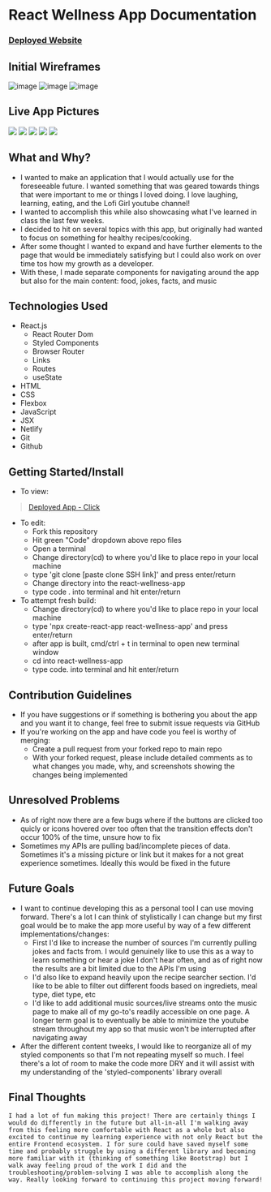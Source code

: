 # React Wellness App Documentation
### [Deployed Website](https://react-wellness-app.netlify.app/)

## Initial Wireframes
![image](https://user-images.githubusercontent.com/106038655/180060933-f5029748-a701-4e37-89e6-a65949bac1a3.png)
![image](https://user-images.githubusercontent.com/106038655/180060982-b0beba3c-2042-42db-bc1c-16bb88705f64.png)
![image](https://user-images.githubusercontent.com/106038655/180061001-4e33f5af-f5ae-4d80-80a0-081e8f84b802.png)

## Live App Pictures
![](../../../Desktop/Screen%20Shot%202022-07-21%20at%205.34.23%20PM.png)
![](../../../Desktop/Screen%20Shot%202022-07-21%20at%205.36.15%20PM.png)
![](../../../Desktop/Screen%20Shot%202022-07-21%20at%205.34.47%20PM.png)
![](../../../Desktop/Screen%20Shot%202022-07-21%20at%205.37.35%20PM.png)
![](../../../Desktop/Screen%20Shot%202022-07-21%20at%205.37.44%20PM.png)
## What and Why?
  - I wanted to make an application that I would actually use for the foreseeable future. I wanted something that was geared towards things that were important to me or things I loved doing. I love laughing, learning, eating, and the Lofi Girl youtube channel!
  - I wanted to accomplish this while also showcasing what I've learned in class the last few weeks.
  - I decided to hit on several topics with this app, but originally had wanted to focus on something for healthy recipes/cooking.
  - After some thought I wanted to expand and have further elements to the page that would be immediately satisfying but I could also work on over time tos how my growth as a developer.
  - With these, I made separate components for navigating around the app but also for the main content: food, jokes, facts, and music

## Technologies Used
  - React.js
    - React Router Dom
    - Styled Components
    - Browser Router
    - Links
    - Routes
    - useState
  - HTML
  - CSS
  - Flexbox
  - JavaScript
  - JSX
  - Netlify
  - Git
  - Github

## Getting Started/Install
- To view:
> [Deployed App - Click](https://react-wellness-app.netlify.app/)
- To edit:
    - Fork this repository
    - Hit green "Code" dropdown above repo files
    - Open a terminal
    - Change directory(cd) to where you'd like to place repo in your local machine
    - type 'git clone [paste clone SSH link]' and press enter/return
    - Change directory into the react-wellness-app
    - type code . into terminal and hit enter/return
- To attempt fresh build:
    - Change directory(cd) to where you'd like to place repo in your local machine
    - type 'npx create-react-app react-wellness-app' and press enter/return
    - after app is built, cmd/ctrl + t in terminal to open new terminal window
    - cd into react-wellness-app
    - type code. into terminal and hit enter/return

    
## Contribution Guidelines
- If you have suggestions or if something is bothering you about the app and you want it to change, feel free to submit issue requests via GitHub
- If you're working on the app and have code you feel is worthy of merging:
    - Create a pull request from your forked repo to main repo
    - With your forked request, please include detailed comments as to what changes you made, why, and screenshots showing the changes being implemented
   
## Unresolved Problems
- As of right now there are a few bugs where if the buttons are clicked too quicly or icons hovered over too often that the transition effects don't occur 100% of the time, unsure how to fix
- Sometimes my APIs are pulling bad/incomplete pieces of data. Sometimes it's a missing picture or link but it makes for a not great experience sometimes. Ideally this would be fixed in the future

## Future Goals
- I want to continue developing this as a personal tool I can use moving forward. There's a lot I can think of stylistically I can change but my first goal would be to make the app more useful by way of a few different implementations/changes:
    - First I'd like to increase the number of sources I'm currently pulling jokes and facts from. I would genuinely like to use this as a way to learn something or hear a joke I don't hear often, and as of right now the results are a bit limited due to the APIs I'm using
    - I'd also like to expand heavily upon the recipe searcher section. I'd like to be able to filter out different foods based on ingrediets, meal type, diet type, etc
    - I'd like to add additional music sources/live streams onto the music page to make all of my go-to's readily accessible on one page. A longer term goal is to eventually be able to minimize the youtube stream throughout my app so that music won't be interrupted after navigating away
- After the different content tweeks, I would like to reorganize all of my styled components so that I'm not repeating myself so much. I feel there's a lot of room to make the code more DRY and it will assist with my understanding of the 'styled-components' library overall

## Final Thoughts
    I had a lot of fun making this project! There are certainly things I would do differently in the future but all-in-all I'm walking away from this feeling more comfortable with React as a whole but also excited to continue my learning experience with not only React but the entire Frontend ecosystem. I for sure could have saved myself some time and probably struggle by using a different library and becoming more familiar with it (thinking of something like Bootstrap) but I walk away feeling proud of the work I did and the troubleshooting/problem-solving I was able to accomplish along the way. Really looking forward to continuing this project moving forward!